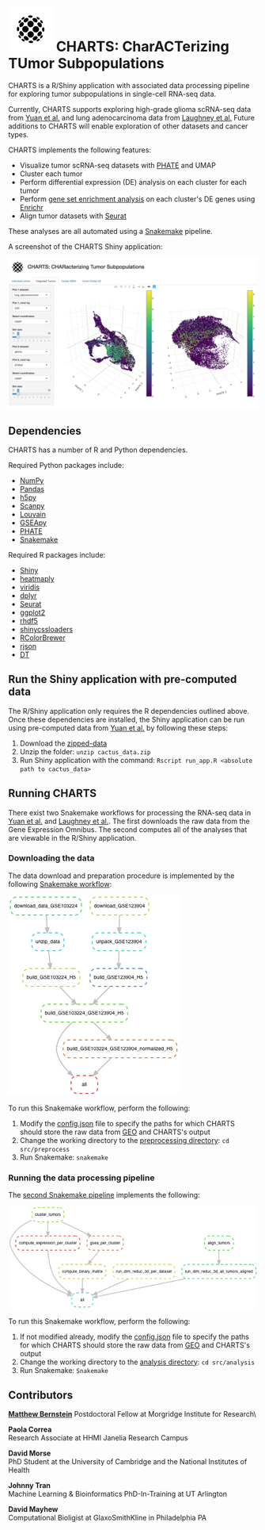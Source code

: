 # <img src="https://github.com/mbernste/cancer-single-cell-biomarker/blob/master/img/charts_logo.png" alt="alt text" width="90px" height="90px"> CHARTS: CharACTerizing TUmor Subpopulations 

CHARTS is a R/Shiny application with associated data processing pipeline for exploring tumor subpopulations in single-cell RNA-seq data.

Currently, CHARTS supports exploring high-grade glioma scRNA-seq data from [Yuan et al.](https://genomemedicine.biomedcentral.com/articles/10.1186/s13073-018-0567-9) and lung adenocarcinoma data from [Laughney et al.](https://www.nature.com/articles/s41591-019-0750-6) Future additions to CHARTS will enable exploration of other datasets and cancer types.

CHARTS implements the following features: 
* Visualize tumor scRNA-seq datasets with [PHATE](https://github.com/KrishnaswamyLab/PHATE) and UMAP
* Cluster each tumor 
* Perform differential expression (DE) analysis on each cluster for each tumor 
* Perform [gene set enrichment analysis](https://www.pnas.org/content/102/43/15545) on each cluster's DE genes using [Enrichr](https://amp.pharm.mssm.edu/Enrichr/) 
* Align tumor datasets with [Seurat](https://www.cell.com/cell/fulltext/S0092-8674(19)30559-8?_returnURL=https%3A%2F%2Flinkinghub.elsevier.com%2Fretrieve%2Fpii%2FS0092867419305598%3Fshowall%3Dtrue) 

These analyses are all automated using a [Snakemake](https://snakemake.readthedocs.io/en/stable/) pipeline. 

A screenshot of the CHARTS Shiny application: 

![screenshot](https://github.com/mbernste/cancer-single-cell-biomarker/blob/master/img/screenshot.png) 

## Dependencies

CHARTS has a number of R and Python dependencies. 

Required Python packages include:
* [NumPy](https://numpy.org) 
* [Pandas](https://pandas.pydata.org) 
* [h5py](https://pypi.org/project/h5py/) 
* [Scanpy](https://icb-scanpy.readthedocs-hosted.com/en/stable/) 
* [Louvain](https://louvain-igraph.readthedocs.io/en/latest/) 
* [GSEApy](https://gseapy.readthedocs.io/en/latest/)
* [PHATE](https://github.com/KrishnaswamyLab/PHATE) 
* [Snakemake](https://snakemake.readthedocs.io/en/stable/)

Required R packages include:
* [Shiny](https://www.google.com/search?client=safari&rls=en&q=R+Shiny&ie=UTF-8&oe=UTF-8)
* [heatmaply](https://cran.r-project.org/web/packages/heatmaply/index.html) 
* [viridis](https://cran.r-project.org/web/packages/viridis/index.html) 
* [dplyr](https://www.rdocumentation.org/packages/dplyr/versions/0.7.8) 
* [Seurat](https://satijalab.org/seurat/) 
* [ggplot2](https://ggplot2.tidyverse.org) 
* [rhdf5](http://bioconductor.org/packages/release/bioc/html/rhdf5.html) 
* [shinycssloaders](https://cran.r-project.org/web/packages/shinycssloaders/index.html) 
* [RColorBrewer](https://cran.r-project.org/web/packages/RColorBrewer/index.html) 
* [rjson](https://cran.r-project.org/web/packages/rjson/index.html) 
* [DT](https://cran.r-project.org/web/packages/DT/index.html) 

## Run the Shiny application with pre-computed data

The R/Shiny application only requires the R dependencies outlined above. Once these dependencies are installed, the Shiny application can be run using pre-computed data from [Yuan et al.](https://genomemedicine.biomedcentral.com/articles/10.1186/s13073-018-0567-9) by following these steps:
1. Download the [zipped-data](https://uwmadison.box.com/s/8gxeyb7ropvi0up1ydaiy2jud0amlo0f)
2. Unzip the folder:
``unzip cactus_data.zip``
3. Run Shiny application with the command:
``Rscript run_app.R <absolute path to cactus_data>``

## Running CHARTS

There exist two Snakemake workflows for processing the RNA-seq data in [Yuan et al.](https://genomemedicine.biomedcentral.com/articles/10.1186/s13073-018-0567-9) and [Laughney et al.](https://www.nature.com/articles/s41591-019-0750-6). The first downloads the raw data from the Gene Expression Omnibus. The second computes all of the analyses that are viewable in the R/Shiny application. 

### Downloading the data

The data download and preparation procedure is implemented by the following [Snakemake workflow](https://github.com/mbernste/cancer-single-cell-biomarker/blob/master/src/preprocess/Snakefile):

![DAG](https://github.com/mbernste/cancer-single-cell-biomarker/blob/master/img/prep_data_dag.png)

To run this Snakemake workflow, perform the following:
1. Modify the [config.json](https://github.com/mbernste/cancer-single-cell-biomarker/blob/master/config.json) file to specify the paths for which CHARTS should store the raw data from [GEO](https://www.ncbi.nlm.nih.gov/geo/query/acc.cgi?acc=GSE103224) and CHARTS's output
2. Change the working directory to the [preprocessing directory](https://github.com/mbernste/cancer-single-cell-biomarker/tree/master/src/preprocess): ``cd src/preprocess``
3. Run Snakemake: ``snakemake``

### Running the data processing pipeline

The [second Snakemake pipeline](https://github.com/mbernste/cancer-single-cell-biomarker/blob/master/src/analysis/Snakefile) implements the following:

![DAG](https://github.com/mbernste/cancer-single-cell-biomarker/blob/master/img/dag.png)

To run this Snakemake workflow, perform the following: 
1. If not modified already, modify the [config.json](https://github.com/mbernste/cancer-single-cell-biomarker/blob/master/config.json) file to specify the paths for which CHARTS should store the raw data from [GEO](https://www.ncbi.nlm.nih.gov/geo/query/acc.cgi?acc=GSE103224) and CHARTS's output
2. Change the working directory to the [analysis directory](https://github.com/mbernste/cancer-single-cell-biomarker/tree/master/src/analysis): ``cd src/analysis``
3. Run Snakemake: ``Snakemake``

## Contributors

**[Matthew	Bernstein](https://mbernste.github.io)** 
Postdoctoral Fellow at Morgridge Institute for Research\

**Paola	Correa**\
Research Associate at HHMI Janelia Research Campus

**David	Morse**\
PhD Student at the University of Cambridge and the National Institutes of Health

**Johnny	Tran**\
Machine Learning & Bioinformatics PhD-In-Training at UT Arlington

**David	Mayhew**\
Computational Bioligist at GlaxoSmithKline in Philadelphia PA
